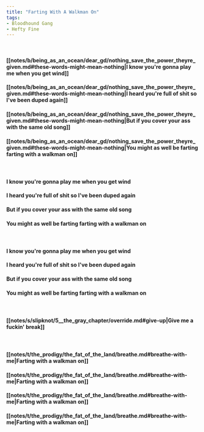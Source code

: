 ```yaml
---
title: "Farting With A Walkman On"
tags:
- Bloodhound Gang
- Hefty Fine
---
```

&nbsp;
#### [[notes/b/being_as_an_ocean/dear_gd/nothing_save_the_power_theyre_given.md#these-words-might-mean-nothing|I know you're gonna play me when you get wind]]
#### [[notes/b/being_as_an_ocean/dear_gd/nothing_save_the_power_theyre_given.md#these-words-might-mean-nothing|I heard you're full of shit so I've been duped again]]
#### [[notes/b/being_as_an_ocean/dear_gd/nothing_save_the_power_theyre_given.md#these-words-might-mean-nothing|But if you cover your ass with the same old song]]
#### [[notes/b/being_as_an_ocean/dear_gd/nothing_save_the_power_theyre_given.md#these-words-might-mean-nothing|You might as well be farting farting with a walkman on]]
&nbsp;
#### I know you're gonna play me when you get wind
#### I heard you're full of shit so I've been duped again
#### But if you cover your ass with the same old song
#### You might as well be farting farting with a walkman on
&nbsp;
#### I know you're gonna play me when you get wind
#### I heard you're full of shit so I've been duped again
#### But if you cover your ass with the same old song
#### You might as well be farting farting with a walkman on
&nbsp;
#### [[notes/s/slipknot/5__the_gray_chapter/override.md#give-up|Give me a fuckin' break]]
&nbsp;
#### [[notes/t/the_prodigy/the_fat_of_the_land/breathe.md#breathe-with-me|Farting with a walkman on]]
#### [[notes/t/the_prodigy/the_fat_of_the_land/breathe.md#breathe-with-me|Farting with a walkman on]]
#### [[notes/t/the_prodigy/the_fat_of_the_land/breathe.md#breathe-with-me|Farting with a walkman on]]
#### [[notes/t/the_prodigy/the_fat_of_the_land/breathe.md#breathe-with-me|Farting with a walkman on]]
